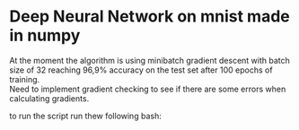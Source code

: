 # Deep Neural Network on mnist made in numpy

At the moment the algorithm is using minibatch gradient descent with batch size of 32 reaching 96,9% accuracy on the test set after 100 epochs of training.  
Need to implement gradient checking to see if there are some errors when calculating gradients.  

to run the script run thew following bash:


